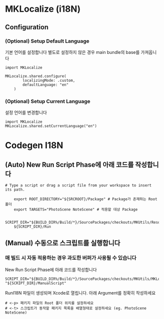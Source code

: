 # MKLocalize (i18N) 

## Configuration
### (Optional) Setup Default Language
기본 언어를 설정합니다
별도로 설정하지 않은 경우 main bundle의 base를 가져옵니다
```
import MKLocalize

MKLocalize.shared.configure(
        localizingMode: .custom,
        defaultLanguage: "en"
    )
```

### (Optional) Setup Current Language
설정 언어를 변경합니다
```
import MKLocalize
MKLocalize.shared.setCurrentLanguage("en")
```


# Codegen I18N
## (Auto) New Run Script Phase에 아래 코드를 작성합니다
```
# Type a script or drag a script file from your workspace to insert its path.

    export ROOT_DIRECTORY="${SRCROOT}/Package" # Package가 존재하는 Root폴더
    export TARGETS="PhotoScene NoteScene" # 적용할 대상 Package 
    
    SCRIPT_DIR="${BUILD_DIR%/Build/*}/SourcePackages/checkouts/MKUtils/Resources/LocalizeKit"
    ${SCRIPT_DIR}/Run

```


## (Manual) 수동으로 스크립트를 실행합니다
### 매 빌드 시 자동 적용하는 경우 과도한 버퍼가 사용될 수 있습니다

New Run Script Phase에 아래 코드를 작성합니다
```
SCRIPT_DIR="${BUILD_DIR%/Build/*}/SourcePackages/checkouts/MKUtils/MKLocalize"
"${SCRIPT_DIR}/ManualScript"
```

RunI18N 파일이 생성되며 Xcode로 열립니다.
아래 Argument를 정확히 작성하세요
```
# <-p> 패키지 파일의 Root 폴더 위치를 설정하세요
# <-t> 스크립트가 동작할 패키지 목록을 배열형태로 설정하세요 (eg. PhotoScene NoteScene)
```
